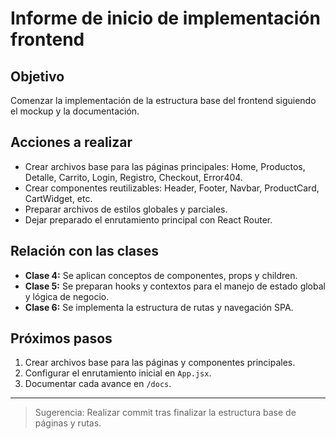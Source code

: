 # Informe de inicio de implementación frontend

## Objetivo
Comenzar la implementación de la estructura base del frontend siguiendo el mockup y la documentación.

## Acciones a realizar
- Crear archivos base para las páginas principales: Home, Productos, Detalle, Carrito, Login, Registro, Checkout, Error404.
- Crear componentes reutilizables: Header, Footer, Navbar, ProductCard, CartWidget, etc.
- Preparar archivos de estilos globales y parciales.
- Dejar preparado el enrutamiento principal con React Router.

## Relación con las clases
- **Clase 4:** Se aplican conceptos de componentes, props y children.
- **Clase 5:** Se preparan hooks y contextos para el manejo de estado global y lógica de negocio.
- **Clase 6:** Se implementa la estructura de rutas y navegación SPA.

## Próximos pasos
1. Crear archivos base para las páginas y componentes principales.
2. Configurar el enrutamiento inicial en `App.jsx`.
3. Documentar cada avance en `/docs`.

---

> Sugerencia: Realizar commit tras finalizar la estructura base de páginas y rutas.
